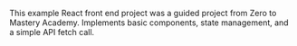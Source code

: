 This example React front end project was a guided project from Zero to Mastery Academy. Implements basic components, state management, and a simple API fetch call.
